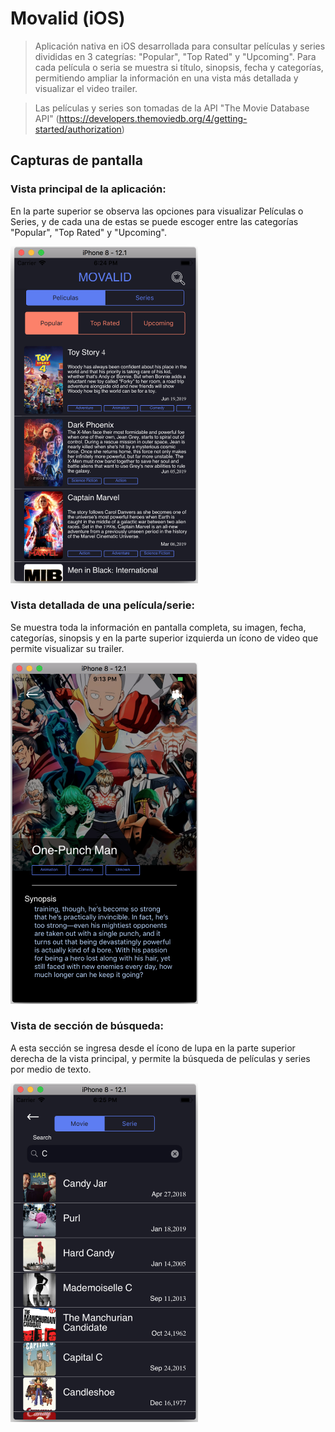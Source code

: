 # Movalid (iOS)

> Aplicación nativa en iOS desarrollada para consultar películas y series divididas en 3 categrías: "Popular", "Top Rated" y "Upcoming". Para cada película o seria se muestra si título, sinopsis, fecha y categorías, permitiendo ampliar la información en una vista más detallada y visualizar el video trailer.

> Las películas y series son tomadas de la API "The Movie Database API" (https://developers.themoviedb.org/4/getting-started/authorization)

## Capturas de pantalla

### Vista principal de la aplicación:
En la parte superior se observa las opciones para visualizar Películas o Series, y de cada una de estas se puede escoger entre las categorías "Popular", "Top Rated" y "Upcoming".

<img src="./Screenshot/home.png" width="300">


### Vista detallada de una película/serie:
Se muestra toda la información en pantalla completa, su imagen, fecha, categorías, sinopsis y en la parte superior izquierda un ícono de video que permite visualizar su trailer.

<img src="./Screenshot/detail.png" width="300">


### Vista de sección de búsqueda:
A esta sección se ingresa desde el ícono de lupa en la parte superior derecha de la vista principal, y permite la búsqueda de películas y series por medio de texto.

<img src="./Screenshot/search.png" width="300">

